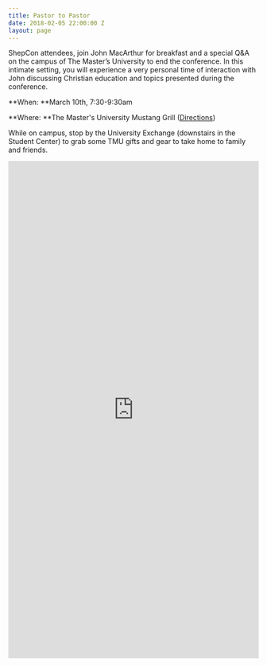 ```yaml
---
title: Pastor to Pastor
date: 2018-02-05 22:00:00 Z
layout: page
---
```


ShepCon attendees, join John MacArthur for breakfast and a special Q&A on the campus of The Master’s University to end the conference. In this intimate setting, you will experience a very personal time of interaction with John discussing Christian education and topics presented during the conference.

**When: **March 10th, 7:30-9:30am

**Where: **The Master's University Mustang Grill ([Directions](https://goo.gl/maps/YGcvvUdUGGM2))

While on campus, stop by the University Exchange (downstairs in the Student Center) to grab some TMU gifts and gear to take home to family and friends.

<div class="col s12 m6 offset-m3">

<iframe src="https://masters.formstack.com/forms/shepherdsconferencebreakfast" title="Breakfast with Dr. MacArthur" width="100%" height="1000" style="border: none;"></iframe>

</div>